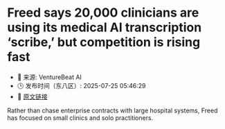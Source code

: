 # Freed says 20,000 clinicians are using its medical AI transcription ‘scribe,’ but competition is rising fast
- 📅 来源: VentureBeat AI
- 🕒 发布时间（东八区）: 2025-07-25 05:46:29
- 🔗 [原文链接](https://venturebeat.com/ai/freed-says-20000-clinicians-are-using-its-medical-ai-transcription-scribe-but-competition-is-rising-fast/)

Rather than chase enterprise contracts with large hospital systems, Freed has focused on small clinics and solo practitioners.